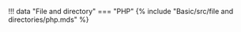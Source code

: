 !!! data "File and directory"
    === "PHP"
        {% include "Basic/src/file and directories/php.mds" %}